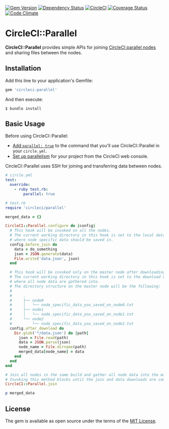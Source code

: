 [![Gem Version](http://img.shields.io/gem/v/circleci-parallel.svg?style=flat)](http://badge.fury.io/rb/circleci-parallel)
[![Dependency Status](http://img.shields.io/gemnasium/increments/circleci-parallel.svg?style=flat)](https://gemnasium.com/increments/circleci-parallel)
[![CircleCI](https://circleci.com/gh/increments/circleci-parallel.svg?style=shield)](https://circleci.com/gh/increments/circleci-parallel)
[![Coverage Status](https://img.shields.io/codeclimate/coverage/github/increments/circleci-parallel.svg)](https://codeclimate.com/github/increments/circleci-parallel/coverage)
[![Code Climate](https://img.shields.io/codeclimate/github/increments/circleci-parallel.svg?style=flat)](https://codeclimate.com/github/increments/circleci-parallel)

# CircleCI::Parallel

**CircleCI::Parallel** provides simple APIs for joining [CircleCI parallel nodes](https://circleci.com/docs/parallelism/)
and sharing files between the nodes.

## Installation

Add this line to your application's Gemfile:

```ruby
gem 'circleci-parallel'
```

And then execute:

```
$ bundle install
```

## Basic Usage

Before using CircleCI::Parallel:

* [Add `parallel: true`](https://circleci.com/docs/parallel-manual-setup/)
  to the command that you'll use CircleCI::Parallel in your `circle.yml`.
* [Set up parallelism](https://circleci.com/docs/setting-up-parallelism/)
  for your project from the CircleCI web console.

CircleCI::Parallel uses SSH for joining and transferring data between nodes.

```yaml
# circle.yml
test:
  override:
    - ruby test.rb:
        parallel: true
```

```ruby
# test.rb
require 'circleci/parallel'

merged_data = {}

CircleCI::Parallel.configure do |config|
  # This hook will be invoked on all the nodes.
  # The current working directory in this hook is set to the local data directory
  # where node specific data should be saved in.
  config.before_join do
    data = do_something
    json = JSON.generate(data)
    File.write('data.json', json)
  end

  # This hook will be invoked only on the master node after downloading all data from slave nodes.
  # The current working directory in this hook is set to the download data directory
  # where all node data are gathered into.
  # The directory structure on the master node will be the following:
  #
  #     .
  #     ├── node0
  #     │   └── node_specific_data_you_saved_on_node0.txt
  #     ├── node1
  #     │   └── node_specific_data_you_saved_on_node1.txt
  #     └── node2
  #         └── node_specific_data_you_saved_on_node2.txt
  config.after_download do
    Dir.glob('*/data.json') do |path|
      json = File.read(path)
      data = JSON.parse(json)
      node_name = File.dirname(path)
      merged_data[node_name] = data
    end
  end
end

# Join all nodes in the same build and gather all node data into the master node.
# Invoking this method blocks until the join and data downloads are complete.
CircleCI::Parallel.join

p merged_data
```

## License

The gem is available as open source under the terms of the [MIT License](http://opensource.org/licenses/MIT).
